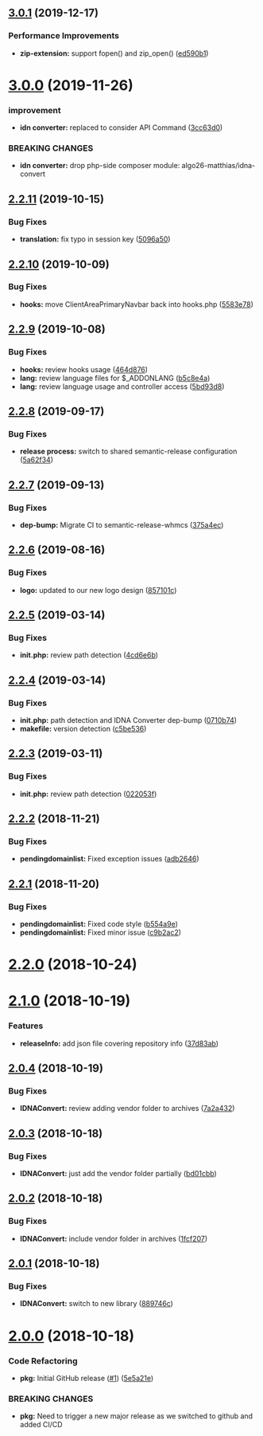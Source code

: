## [3.0.1](https://github.com/hexonet/whmcs-ispapi-backorder/compare/v3.0.0...v3.0.1) (2019-12-17)


### Performance Improvements

* **zip-extension:** support fopen() and zip_open() ([ed590b1](https://github.com/hexonet/whmcs-ispapi-backorder/commit/ed590b14ef7c67b1ca682e022a0ddc49155f6cbd))

# [3.0.0](https://github.com/hexonet/whmcs-ispapi-backorder/compare/v2.2.11...v3.0.0) (2019-11-26)


### improvement

* **idn converter:** replaced to consider API Command ([3cc63d0](https://github.com/hexonet/whmcs-ispapi-backorder/commit/3cc63d04d57adad447d2827f833b64f10a0c6a1d))


### BREAKING CHANGES

* **idn converter:** drop php-side composer module: algo26-matthias/idna-convert

## [2.2.11](https://github.com/hexonet/whmcs-ispapi-backorder/compare/v2.2.10...v2.2.11) (2019-10-15)


### Bug Fixes

* **translation:** fix typo in session key ([5096a50](https://github.com/hexonet/whmcs-ispapi-backorder/commit/5096a506c6a2d72ffde6de68f7a0fda07601fd0c))

## [2.2.10](https://github.com/hexonet/whmcs-ispapi-backorder/compare/v2.2.9...v2.2.10) (2019-10-09)


### Bug Fixes

* **hooks:** move ClientAreaPrimaryNavbar back into hooks.php ([5583e78](https://github.com/hexonet/whmcs-ispapi-backorder/commit/5583e78db63afc7a06c99d977076e0ccb2704661))

## [2.2.9](https://github.com/hexonet/whmcs-ispapi-backorder/compare/v2.2.8...v2.2.9) (2019-10-08)


### Bug Fixes

* **hooks:** review hooks usage ([464d876](https://github.com/hexonet/whmcs-ispapi-backorder/commit/464d876))
* **lang:** review language files for $_ADDONLANG ([b5c8e4a](https://github.com/hexonet/whmcs-ispapi-backorder/commit/b5c8e4a))
* **lang:** review language usage and controller access ([5bd93d8](https://github.com/hexonet/whmcs-ispapi-backorder/commit/5bd93d8))

## [2.2.8](https://github.com/hexonet/whmcs-ispapi-backorder/compare/v2.2.7...v2.2.8) (2019-09-17)


### Bug Fixes

* **release process:** switch to shared semantic-release configuration ([5a62f34](https://github.com/hexonet/whmcs-ispapi-backorder/commit/5a62f34))

## [2.2.7](https://github.com/hexonet/whmcs-ispapi-backorder/compare/v2.2.6...v2.2.7) (2019-09-13)


### Bug Fixes

* **dep-bump:** Migrate CI to semantic-release-whmcs ([375a4ec](https://github.com/hexonet/whmcs-ispapi-backorder/commit/375a4ec))

## [2.2.6](https://github.com/hexonet/whmcs-ispapi-backorder/compare/v2.2.5...v2.2.6) (2019-08-16)


### Bug Fixes

* **logo:** updated to our new logo design ([857101c](https://github.com/hexonet/whmcs-ispapi-backorder/commit/857101c))

## [2.2.5](https://github.com/hexonet/whmcs-ispapi-backorder/compare/v2.2.4...v2.2.5) (2019-03-14)


### Bug Fixes

* **init.php:** review path detection ([4cd6e6b](https://github.com/hexonet/whmcs-ispapi-backorder/commit/4cd6e6b))

## [2.2.4](https://github.com/hexonet/whmcs-ispapi-backorder/compare/v2.2.3...v2.2.4) (2019-03-14)


### Bug Fixes

* **init.php:** path detection and IDNA Converter dep-bump ([0710b74](https://github.com/hexonet/whmcs-ispapi-backorder/commit/0710b74))
* **makefile:** version detection ([c5be536](https://github.com/hexonet/whmcs-ispapi-backorder/commit/c5be536))

## [2.2.3](https://github.com/hexonet/whmcs-ispapi-backorder/compare/v2.2.2...v2.2.3) (2019-03-11)


### Bug Fixes

* **init.php:** review path detection ([022053f](https://github.com/hexonet/whmcs-ispapi-backorder/commit/022053f))

## [2.2.2](https://github.com/hexonet/whmcs-ispapi-backorder/compare/v2.2.1...v2.2.2) (2018-11-21)


### Bug Fixes

* **pendingdomainlist:** Fixed exception issues ([adb2646](https://github.com/hexonet/whmcs-ispapi-backorder/commit/adb2646))

## [2.2.1](https://github.com/hexonet/whmcs-ispapi-backorder/compare/v2.2.0...v2.2.1) (2018-11-20)


### Bug Fixes

* **pendingdomainlist:** Fixed code style ([b554a9e](https://github.com/hexonet/whmcs-ispapi-backorder/commit/b554a9e))
* **pendingdomainlist:** Fixed minor issue ([c9b2ac2](https://github.com/hexonet/whmcs-ispapi-backorder/commit/c9b2ac2))

# [2.2.0](https://github.com/hexonet/whmcs-ispapi-backorder/compare/v2.1.0...v2.2.0) (2018-10-24)

# [2.1.0](https://github.com/hexonet/whmcs-ispapi-backorder/compare/v2.0.4...v2.1.0) (2018-10-19)


### Features

* **releaseInfo:** add json file covering repository info ([37d83ab](https://github.com/hexonet/whmcs-ispapi-backorder/commit/37d83ab))

## [2.0.4](https://github.com/hexonet/whmcs-ispapi-backorder/compare/v2.0.3...v2.0.4) (2018-10-19)


### Bug Fixes

* **IDNAConvert:** review adding vendor folder to archives ([7a2a432](https://github.com/hexonet/whmcs-ispapi-backorder/commit/7a2a432))

## [2.0.3](https://github.com/hexonet/whmcs-ispapi-backorder/compare/v2.0.2...v2.0.3) (2018-10-18)


### Bug Fixes

* **IDNAConvert:** just add the vendor folder partially ([bd01cbb](https://github.com/hexonet/whmcs-ispapi-backorder/commit/bd01cbb))

## [2.0.2](https://github.com/hexonet/whmcs-ispapi-backorder/compare/v2.0.1...v2.0.2) (2018-10-18)


### Bug Fixes

* **IDNAConvert:** include vendor folder in archives ([1fcf207](https://github.com/hexonet/whmcs-ispapi-backorder/commit/1fcf207))

## [2.0.1](https://github.com/hexonet/whmcs-ispapi-backorder/compare/v2.0.0...v2.0.1) (2018-10-18)


### Bug Fixes

* **IDNAConvert:** switch to new library ([889746c](https://github.com/hexonet/whmcs-ispapi-backorder/commit/889746c))

# [2.0.0](https://github.com/hexonet/whmcs-ispapi-backorder/compare/v1.1.3...v2.0.0) (2018-10-18)


### Code Refactoring

* **pkg:** Initial GitHub release ([#1](https://github.com/hexonet/whmcs-ispapi-backorder/issues/1)) ([5e5a21e](https://github.com/hexonet/whmcs-ispapi-backorder/commit/5e5a21e))


### BREAKING CHANGES

* **pkg:** Need to trigger a new major release as we switched to github and added CI/CD
